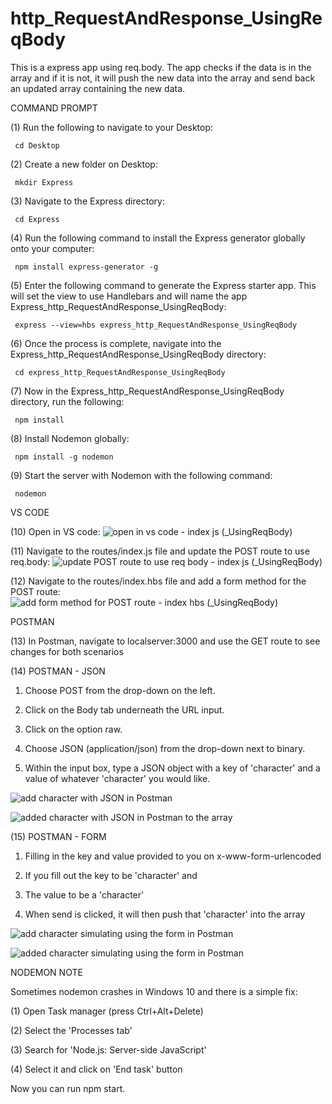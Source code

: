 # http_RequestAndResponse_UsingReqBody
This is a express app using req.body. The app checks if the data is in the array and if it is not, it will push the new data into the array and send back an updated array containing the new data. 

COMMAND PROMPT

(1) Run the following to navigate to your Desktop: 

     cd Desktop

(2) Create a new folder on Desktop: 

     mkdir Express

(3) Navigate to the Express directory: 

     cd Express

(4) Run the following command to install the Express generator globally onto your computer: 

     npm install express-generator -g

(5) Enter the following command to generate the Express starter app. This will set the view to use Handlebars and will name the app Express_http_RequestAndResponse_UsingReqBody: 

     express --view=hbs express_http_RequestAndResponse_UsingReqBody 

(6) Once the process is complete, navigate into the Express_http_RequestAndResponse_UsingReqBody directory: 

     cd express_http_RequestAndResponse_UsingReqBody  

(7) Now in the Express_http_RequestAndResponse_UsingReqBody directory, run the following: 

     npm install

(8) Install Nodemon globally: 

     npm install -g nodemon

(9) Start the server with Nodemon with the following command: 

     nodemon

VS CODE

(10) Open in VS code: ![open in vs code - index js (_UsingReqBody)](https://user-images.githubusercontent.com/35668707/67613239-24554580-f760-11e9-9f82-ece39b87793f.JPG)


(11) Navigate to the routes/index.js file and update the POST route to use req.body: ![update POST route to use req body - index js (_UsingReqBody)](https://user-images.githubusercontent.com/35668707/67613314-df7dde80-f760-11e9-9a04-c471b70cca2f.JPG)


(12) Navigate to the routes/index.hbs file and add a form method for the POST route:![add form method for POST route - index hbs (_UsingReqBody)](https://user-images.githubusercontent.com/35668707/67613300-afced680-f760-11e9-82be-54d7f07cc097.JPG)

POSTMAN

(13) In Postman, navigate to localserver:3000 and use the GET route to see changes for both scenarios

(14) POSTMAN - JSON

1. Choose POST from the drop-down on the left. 

2. Click on the Body tab underneath the URL input.

3. Click on the option raw.

4. Choose JSON (application/json) from the drop-down next to binary.

5. Within the input box, type a JSON object with a key of 'character' and a value of whatever 'character' you would like.

![add character with JSON in Postman](https://user-images.githubusercontent.com/35668707/67613343-53b88200-f761-11e9-946d-5c67055ee646.JPG)

![added character with JSON in Postman to the array](https://user-images.githubusercontent.com/35668707/67613368-79de2200-f761-11e9-9a22-5baf2210f2d5.JPG)

(15) POSTMAN - FORM

1. Filling in the key and value provided to you on x-www-form-urlencoded 

2. If you fill out the key to be 'character' and 

3. The value to be a 'character' 

4. When send is clicked, it will then push that 'character' into the array

![add character simulating using the form in Postman](https://user-images.githubusercontent.com/35668707/67613378-a3974900-f761-11e9-8332-0e719e224130.JPG)

![added character simulating using the form in Postman](https://user-images.githubusercontent.com/35668707/67613409-c6296200-f761-11e9-8fe0-38e7df15c44f.JPG)

NODEMON NOTE

Sometimes nodemon crashes in Windows 10 and there is a simple fix:

(1) Open Task manager (press Ctrl+Alt+Delete)

(2) Select the 'Processes tab'

(3) Search for 'Node.js: Server-side JavaScript'

(4) Select it and click on 'End task' button

Now you can run npm start.

